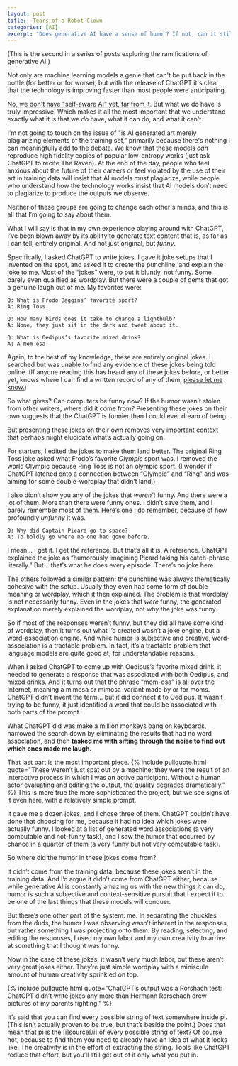 ```yaml
---
layout: post
title:  Tears of a Robot Clown
categories: [AI]
excerpt: "Does generative AI have a sense of humor? If not, can it still tell jokes? What can this tell us about how these systems work? The second in a series of posts exploring the ramifications of generative AI."
---
```


(This is the second in a series of posts exploring the ramifications of generative AI.)

Not only are machine learning models a genie that can't be put back in the bottle (for better or for worse), but with the release of ChatGPT it's clear that the technology is improving faster than most people were anticipating. 

[No, we don't have "self-aware AI" yet, far from it](https://www.techdirt.com/2022/06/14/google-ai-fracas-shows-how-the-modern-ad-based-press-tends-to-devalue-the-truth/). But what we do have is truly impressive. Which makes it all the most important that we understand exactly what it is that we *do* have, what it can do, and what it can't.

I'm not going to touch on the issue of "is AI generated art merely plagiarizing elements of the training set," primarily because there's nothing I can meaningfully add to the debate. We know that these models *can* reproduce high fidelity copies of popular low-entropy works (just ask ChatGPT to recite The Raven). At the end of the day, people who feel anxious about the future of their careers or feel violated by the use of their art in training data will insist that AI models *must* plagiarize, while people who understand how the technology works insist that AI models don’t need to plagiarize to produce the outputs we observe.

Neither of these groups are going to change each other's minds, and this is all that I’m going to say about them.

What I will say is that in my own experience playing around with ChatGPT, I’ve been blown away by its ability to generate text content that is, as far as I can tell, entirely original. And not just original, but *funny*.

Specifically, I asked ChatGPT to write jokes. I gave it joke setups that I invented on the spot, and asked it to create the punchline, and explain the joke to me. Most of the “jokes” were, to put it bluntly, not funny. Some barely even qualified as wordplay. But there were a couple of gems that got a genuine laugh out of me. My favorites were:

    Q: What is Frodo Baggins’ favorite sport?
    A: Ring Toss.

    Q: How many birds does it take to change a lightbulb?
    A: None, they just sit in the dark and tweet about it.

    Q: What is Oedipus’s favorite mixed drink?
    A: A mom-osa.

Again, to the best of my knowledge, these are entirely original jokes. I searched but was unable to find any evidence of these jokes being told online. (If anyone reading this has heard any of these jokes before, or better yet, knows where I can find a written record of any of them, [please let me know.](mailto://the.solipsis.project@gmail.com))

So what gives? Can computers be funny now? If the humor wasn’t stolen from other writers, where did it come from? Presenting these jokes on their own suggests that the ChatGPT is funnier than I could ever dream of being.

But presenting these jokes on their own removes very important context that perhaps might elucidate what’s actually going on.

For starters, I edited the jokes to make them land better. The original Ring Toss joke asked what Frodo’s favorite *Olympic* sport was. I removed the world Olympic because Ring Toss is not an olympic sport. (I wonder if ChatGPT latched onto a connection between “Olympic” and “Ring” and was aiming for some double-wordplay that didn’t land.)

I also didn’t show you any of the jokes that *weren’t* funny. And there were a lot of them. More than there were funny ones. I didn’t save them, and I barely remember most of them. Here’s one I do remember, because of how profoundly *unfunny* it was.

    Q: Why did Captain Picard go to space?
    A: To boldly go where no one had gone before.

I mean… I get it. I get the reference. But that’s all it is. A reference. ChatGPT explained the joke as “humorously imagining Picard taking his catch-phrase literally.” But… that’s what he does every episode. There’s no joke here.

The others followed a similar pattern: the punchline was always thematically cohesive with the setup. Usually they even had some form of double meaning or wordplay, which it then explained. The problem is that wordplay is not necessarily funny. Even in the jokes that *were* funny, the generated explanation merely explained the wordplay, not why the joke was funny.

So if most of the responses weren’t funny, but they did all have some kind of wordplay, then it turns out what I’d created wasn’t a joke engine, but a word-association engine. And while humor is subjective and creative, word-association is a tractable problem. In fact, it’s a tractable problem that language models are quite good at, for understandable reasons.

When I asked ChatGPT to come up with Oedipus’s favorite mixed drink, it needed to generate a response that was associated with both Oedipus, and mixed drinks. And it turns out that the phrase “mom-osa” is all over the Internet, meaning a mimosa or mimosa-variant made by or for moms. ChatGPT didn’t invent the term… but it did connect it to Oedipus. It wasn’t trying to be funny, it just identified a word that could be associated with both parts of the prompt.

What ChatGPT did was make a million monkeys bang on keyboards, narrowed the search down by eliminating the results that had no word association, and then **tasked me with sifting through the noise to find out which ones made me laugh.**

That last part is the most important piece. {% include pullquote.html quote="These weren’t just spat out by a machine; they were the result of an interactive process in which I was an active participant. Without a human actor evaluating and editing the output, the quality degrades dramatically." %} This is more true the more sophisticated the project, but we see signs of it even here, with a relatively simple prompt.

It gave me a dozen jokes, and I chose three of them. ChatGPT couldn’t have done that choosing for me, because it had no idea which jokes were actually funny. I looked at a list of generated word associations (a very computable and not-funny task), and I saw the humor that occurred by chance in a quarter of them (a very funny but not very computable task).

So where did the humor in these jokes come from?

It didn’t come from the training data, because these jokes aren’t in the training data. And I’d argue it didn’t come from ChatGPT either, because while generative AI is constantly amazing us with the new things it can do, humor is such a subjective and context-sensitive pursuit that I expect it to be one of the last things that these models will conquer.

But there’s one other part of the system: me. In separating the chuckles from the duds, the humor I was observing wasn’t inherent in the responses, but rather something I was projecting onto them. By reading, selecting, and editing the responses, I used my own labor and my own creativity to arrive at something that I thought was funny.

Now in the case of these jokes, it wasn’t very much labor, but these aren’t very great jokes either. They’re just simple wordplay with a miniscule amount of human creativity sprinkled on top.

{% include pullquote.html quote="ChatGPT’s output was a Rorshach test: ChatGPT didn’t write jokes any more than Hermann Rorschach drew pictures of my parents fighting." %}

It’s said that you can find every possible string of text somewhere inside pi. (This isn’t actually proven to be true, but that’s beside the point.) Does that mean that pi is the [i]source[/i] of every possible string of text? Of course not, because to find them you need to already have an idea of what it looks like. The creativity is in the effort of extracting the string. Tools like ChatGPT reduce that effort, but you’ll still get out of it only what you put in.
